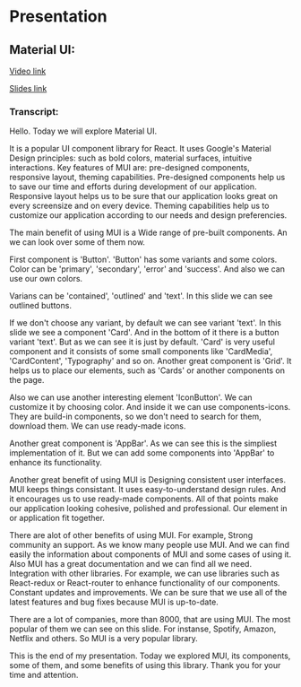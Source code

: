 # Presentation
## Material UI:

[Video link](https://youtu.be/UGfOJJpt8xs)

[Slides link](https://iisakjanova.github.io/reveal-presentation-slides)

### Transcript:

Hello. Today we will explore Material UI. 

It is a popular UI component library for React. It uses Google's Material Design principles: such as bold colors, material surfaces, intuitive interactions. Key features of MUI are: pre-designed components, responsive layout, theming capabilities. Pre-designed components help us to save our time and efforts during development of our application. Responsive layout helps us to be sure that our application looks great on every screensize and on every device. Theming capabilities help us to customize our application according to our needs and design preferencies.

The main benefit of using MUI is a Wide range of pre-built components. An we can look over some of them now.

First component is 'Button'. 'Button' has some variants and some colors. Color can be 'primary', 'secondary', 'error' and 'success'. And also we can use our own colors. 

Varians can be 'contained', 'outlined' and 'text'. In this slide we can see outlined buttons. 

If we don't choose any variant, by default we can see variant 'text'. In this slide we see a component 'Card'. And in the bottom of it there is a button variant 'text'. But as we can see it is just by default. 'Card' is very useful component and it consists of some small components like 'CardMedia', 'CardContent', 'Typography' and so on. Another great component is 'Grid'. It helps us to place our elements, such as 'Cards' or another components on the page.

Also we can use another interesting element 'IconButton'. We can customize it by choosing color. And inside it we can use components-icons. They are build-in components, so we don't need to search for them, download them. We can use ready-made icons.

Another great component is 'AppBar'. As we can see this is the simpliest implementation of it. But we can add some components into 'AppBar' to enhance its functionality.

Another great benefit of using MUI is Designing consistent user interfaces. MUI keeps things consistant. It uses easy-to-understand design rules. And it encourages us to use ready-made components. All of that points make our application looking cohesive, polished and professional. Our element in or application fit together.

There are alot of other benefits of using MUI. For example, Strong community an support. As we know many people use MUI. And we can find easily the information about components of MUI and some cases of using it. Also MUI has a great documentation and we can find all we need. Integration with other libraries. For example, we can use libraries such as React-redux or React-router to enhance functionality of our components. Constant updates and improvements. We can be sure that we use all of the latest features and bug fixes because MUI is up-to-date.

There are a lot of companies, more than 8000, that are using MUI. The most popular of them we can see on this slide. For instanse, Spotify, Amazon, Netflix and others. So MUI is a very popular library.

This is the end of my presentation. Today we explored MUI, its components, some of them, and some benefits of using this library. Thank you for your time and attention.
